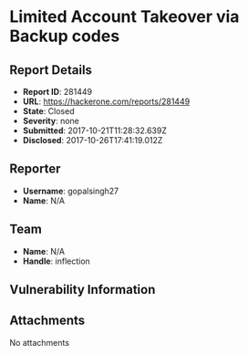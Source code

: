 # Limited Account Takeover via Backup codes 

## Report Details
- **Report ID**: 281449
- **URL**: https://hackerone.com/reports/281449
- **State**: Closed
- **Severity**: none
- **Submitted**: 2017-10-21T11:28:32.639Z
- **Disclosed**: 2017-10-26T17:41:19.012Z

## Reporter
- **Username**: gopalsingh27
- **Name**: N/A

## Team
- **Name**: N/A
- **Handle**: inflection

## Vulnerability Information


## Attachments
No attachments
